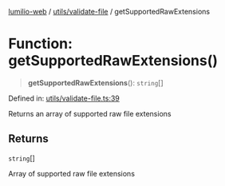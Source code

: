 [lumilio-web](../../../modules.md) / [utils/validate-file](../index.md) / getSupportedRawExtensions

# Function: getSupportedRawExtensions()

> **getSupportedRawExtensions**(): `string`[]

Defined in: [utils/validate-file.ts:39](https://github.com/EdwinZhanCN/Lumilio-Photos/blob/d7ee437668dbf25a0ccb307a371076d5d13f8e8d/web/src/utils/validate-file.ts#L39)

Returns an array of supported raw file extensions

## Returns

`string`[]

Array of supported raw file extensions
